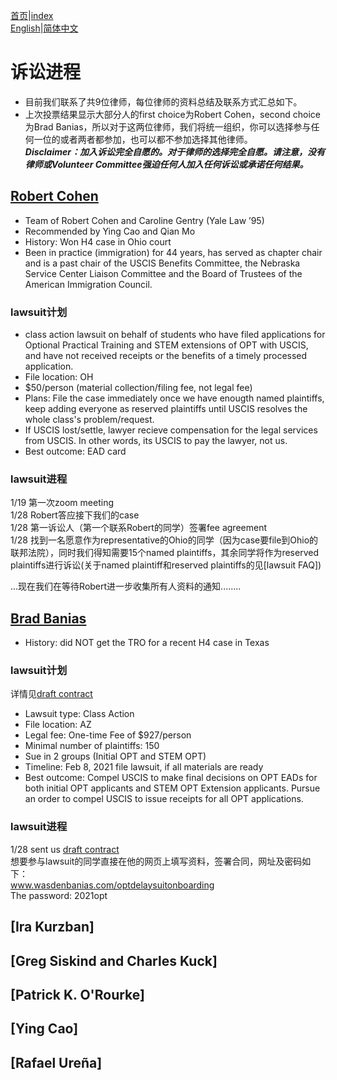 [首页](https://ion2014.github.io/OPTActionLogs/index_ch)|[index](https://ion2014.github.io/OPTActionLogs)<br/>
[English](https://ion2014.github.io/OPTActionLogs/lawsuit_en)|[简体中文](https://ion2014.github.io/OPTActionLogs/lawsuit_ch)

# 诉讼进程
- 目前我们联系了共9位律师，每位律师的资料总结及联系方式汇总如下。<br/>
- 上次投票结果显示大部分人的first choice为Robert Cohen，second choice为Brad Banias，所以对于这两位律师，我们将统一组织，你可以选择参与任何一位的或者两者都参加，也可以都不参加选择其他律师。<br/>
***Disclaimer：加入诉讼完全自愿的。对于律师的选择完全自愿。请注意，没有律师或Volunteer Committee强迫任何人加入任何诉讼或承诺任何结果。***<br/>

## [Robert Cohen](https://www.porterwright.com/robert-h-cohen/)
- Team of Robert Cohen and Caroline Gentry (Yale Law ’95)
- Recommended by Ying Cao and Qian Mo
- History: Won H4 case in Ohio court
- Been in practice (immigration) for 44 years, has served as chapter chair and is a past chair of the USCIS Benefits Committee, the Nebraska Service Center Liaison Committee and the Board of Trustees of the American Immigration Council.

### lawsuit计划
- class action lawsuit on behalf of students who have filed applications for Optional Practical Training and STEM extensions of OPT with USCIS, and have not received receipts or the
 benefits of a timely processed application.
- File location: OH
- $50/person (material collection/filing fee, not legal fee)
- Plans: File the case immediately once we have enougth named plaintiffs, keep adding everyone as reserved plaintiffs until USCIS resolves the whole class's problem/request.
- If USCIS lost/settle, lawyer recieve compensation for the legal services from USCIS. In other words, its USCIS to pay the lawyer, not us.
- Best outcome: EAD card

### lawsuit进程
1/19 第一次zoom meeting<br/>
1/28 Robert答应接下我们的case<br/>
1/28 第一诉讼人（第一个联系Robert的同学）签署fee agreement<br/>
1/28 找到一名愿意作为representative的Ohio的同学（因为case要file到Ohio的联邦法院），同时我们得知需要15个named plaintiffs，其余同学将作为reserved plaintiffs进行诉讼(关于named plaintiff和reserved plaintiffs的见[lawsuit FAQ])<br/>

...现在我们在等待Robert进一步收集所有人资料的通知........<br/>


## [Brad Banias](https://www.wasdenbanias.com/about1)
- History: did NOT get the TRO for a recent H4 case in Texas

### lawsuit计划
详情见[draft contract](https://github.com/ion2014/OPTActionLogs/blob/gh-pages/Brad%20Banias_Draft%20Contract.pdf)
- Lawsuit type: Class Action
- File location: AZ
- Legal fee: One-time Fee of $927/person
- Minimal number of plaintiffs: 150
- Sue in 2 groups (Initial OPT and STEM OPT)
- Timeline: Feb 8, 2021 file lawsuit, if all materials are ready
- Best outcome: Compel USCIS to make final decisions on OPT EADs for both initial OPT applicants and STEM OPT Extension applicants. Pursue an order to compel USCIS to issue receipts for all OPT applications.

### lawsuit进程
1/28 sent us [draft contract](https://github.com/ion2014/OPTActionLogs/blob/gh-pages/Brad%20Banias_Draft%20Contract.pdf)<br/>
想要参与lawsuit的同学直接在他的网页上填写资料，签署合同，网址及密码如下：<br/>
www.wasdenbanias.com/optdelaysuitonboarding <br/>
The password: 2021opt<br/>


## [Ira Kurzban]

## [Greg Siskind and Charles Kuck]

## [Patrick K. O'Rourke]

## [Ying Cao]

## [Rafael Ureña]

